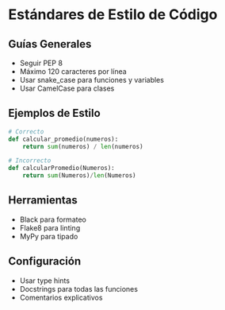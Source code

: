 # Estándares de Estilo de Código

## Guías Generales
- Seguir PEP 8
- Máximo 120 caracteres por línea
- Usar snake_case para funciones y variables
- Usar CamelCase para clases

## Ejemplos de Estilo
```python
# Correcto
def calcular_promedio(numeros):
    return sum(numeros) / len(numeros)

# Incorrecto
def calcularPromedio(Numeros):
    return sum(Numeros)/len(Numeros)
```

## Herramientas
- Black para formateo
- Flake8 para linting
- MyPy para tipado

## Configuración
- Usar type hints
- Docstrings para todas las funciones
- Comentarios explicativos
